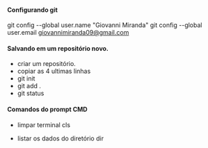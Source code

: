 #### Configurando git
git config --global user.name "Giovanni Miranda"
git config --global user.email giovannimiranda09@gmail.com

#### Salvando em um repositório novo.
* criar um repositório.
* copiar as 4 ultimas linhas
* git init
* git add .
* git status

#### Comandos do prompt CMD
* limpar terminal
cls

* listar os dados do diretório
dir